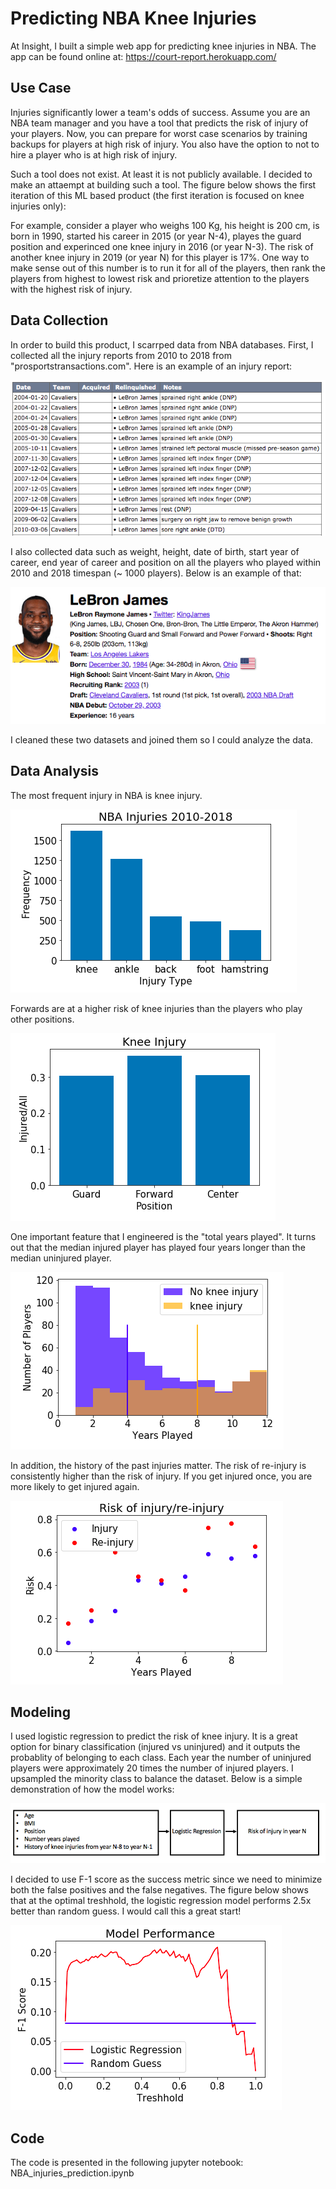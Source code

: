 # Predicting NBA Knee Injuries 
At Insight, I built a simple web app for predicting knee injuries in NBA. The app can be found online at: https://court-report.herokuapp.com/

## Use Case 
Injuries significantly lower a team's odds of success. Assume you are an NBA team manager and you have a tool that predicts the risk of injury of your players. Now, you can prepare for worst case scenarios by training backups for players at high risk of injury. You also have the option to not to hire a player who is at high risk of injury. 

Such a tool does not exist. At least it is not publicly available. I decided to make an attaempt at building such a tool. The figure below shows the first iteration of this ML based product (the first iteration is focused on knee injuries only):



For example, consider a player who weighs 100 Kg, his height is 200 cm, is born in 1990, started his career in 2015 (or year N-4), playes the guard position and experinced one knee injury in 2016 (or year N-3). The risk of another knee injury in 2019 (or year N) for this player is 17%. One way to make sense out of this number is to run it for all of the players, then rank the players from highest to lowest risk and prioretize attention to the players with the highest risk of injury. 

## Data Collection
In order to build this product, I scarrped data from NBA databases. First, I collected all the injury reports from 2010 to 2018 from "prosportstransactions.com". Here is an example of an injury report: 


![](Figures/lebron_james_injuries.png)

I also collected data such as weight, height, date of birth, start year of career, end year of career and position on all the players who played within 2010 and 2018 timespan (~ 1000 players). Below is an example of that: 

![](Figures/lebron_james_info.png)

I cleaned these two datasets and joined them so I could analyze the data. 

## Data Analysis 

The most frequent injury in NBA is knee injury. 

![](Figures/all_injuries.png)

Forwards are at a higher risk of knee injuries than the players who play other positions. 

![](Figures/knee_injury_position.png)

One important feature that I engineered is the "total years played". It turns out that the median injured player has played four years longer than the median uninjured player. 

![](Figures/number_years_played_hist.png)

In addition, the history of the past injuries matter. The risk of re-injury is consistently higher than the risk of injury. If you get injured once, you are more likely to get injured again. 

![](Figures/risk_injury_reinjury.png)

## Modeling
I used logistic regression to predict the risk of knee injury. It is a great option for binary classification (injured vs uninjured) and it outputs the probablity of belonging to each class. Each year the number of uninjured players were approximately 20 times the number of injured players. I upsampled the minority class to balance the dataset. Below is a simple demonstration of how the model works:

![](Figures/model.png)

I decided to use F-1 score as the success metric since we need to minimize both the false positives and the false negatives. The figure below shows that at the optimal treshhold, the logistic regression model performs 2.5x better than random guess. I would call this a great start! 

![](Figures/model_performance.png)

## Code

The code is presented in the following jupyter notebook: NBA_injuries_prediction.ipynb 

